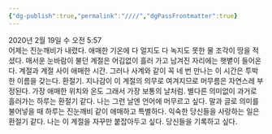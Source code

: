 ```yaml
---
{"dg-publish":true,"permalink":"////","dgPassFrontmatter":true}
---
```



2020년 2월 19일 수 오전 5:57
<br/>
어제는 진눈깨비가 내렸다. 애매한 기온에 다 얼지도 다 녹지도 못한 물 조각이 땅을 적셨다. 매서운 눈바람이 불던 계절은 어김없이 흘러 가고 남겨진 자리에는 햇볕이 들어온다. 계절과 계절 사이 애매한 시간. 그러나 사계와 같이 꼭 네 번 만나는 이 시간은 투박한 이름을 갖는다. 환절기. 지나감이 이 계절의 의무로 여겨지므로 머무름은 자연스레 부정된다. 가장 애매한 위치와 온도  그래서 가장 보통의 날처럼. 별다른 의미없이 과거로 흘러가는 하루는 환절기 같다. 나는 그런 날엔 언어에 머무르고 싶다. 말과 글로 의미를 불어넣을 때 하루는 진눈깨비 같이 애매하고 특별하다. 익숙한 당신들을 사랑하는 일은 환절기 같다. 나는 이 계절을 자꾸만 붙잡아두고 싶다. 당신들을 기록하고 싶다.<br/>